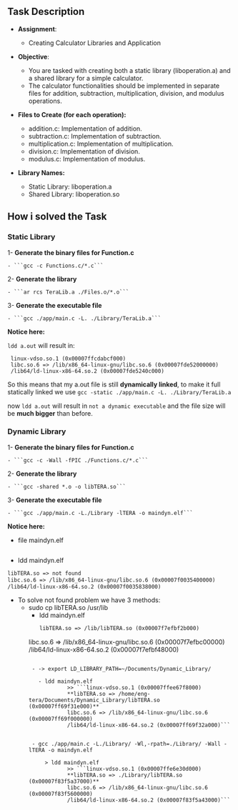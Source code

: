 ## Task Description

- **Assignment**: 
	- Creating Calculator Libraries and Application

- **Objective**: 
	- You are tasked with creating both a static library (liboperation.a) and a shared library for a simple calculator.
	- The calculator functionalities should be implemented in separate files for addition, subtraction, multiplication, division, and modulus operations.
	
- **Files to Create (for each operation):**
	- addition.c: Implementation of addition.
	- subtraction.c: Implementation of subtraction.
	- multiplication.c: Implementation of multiplication.
	- division.c: Implementation of division.
	- modulus.c: Implementation of modulus.
- **Library Names:**
	- Static Library: liboperation.a
	- Shared Library: liboperation.so


## How i solved the Task

### Static Library

1- **Generate the binary files for Function.c**

	- ```gcc -c Functions.c/*.c``` 

2- **Generate the library**

	- ```ar rcs TeraLib.a ./Files.o/*.o```
	
3- **Generate the executable file**

	- ```gcc ./app/main.c -L. ./Library/TeraLib.a```
	
**Notice here:**

 ```ldd a.out``` will result in:

> 
```
 linux-vdso.so.1 (0x00007ffcdabcf000)
 libc.so.6 => /lib/x86_64-linux-gnu/libc.so.6 (0x00007fde52000000)
 /lib64/ld-linux-x86-64.so.2 (0x00007fde5240c000)
```

So this means that my a.out file is still **dynamically linked**, to make it full statically linked we use ```gcc -static ./app/main.c -L. ./Library/TeraLib.a ```

now ```ldd a.out``` will result in ```not a dynamic executable``` and the file size will be **much bigger** than before.


### Dynamic Library

1- **Generate the binary files for Function.c**

	- ```gcc -c -Wall -fPIC ./Functions.c/*.c```

2- **Generate the library**	

	- ```gcc -shared *.o -o libTERA.so```

3- **Generate the executable file**

	- ```gcc ./app/main.c -L./Library -lTERA -o maindyn.elf```

**Notice here:**

- file maindyn.elf 
```maindyn.elf: ELF 64-bit LSB pie executable, x86-64, version 1 (SYSV), dynamically linked, interpreter /lib64/ld-linux-x86-64.so.2, BuildID[sha1]=6748461526784446e3a3787f2470ea02e6442e69, for GNU Linux 3.2.0, not stripped
```

- ldd maindyn.elf 
```linux-vdso.so.1 (0x00007fff30f8f000)
libTERA.so => not found
libc.so.6 => /lib/x86_64-linux-gnu/libc.so.6 (0x00007f0035400000)
/lib64/ld-linux-x86-64.so.2 (0x00007f0035838000)
```
       
- To solve not found problem we have 3 methods:
    - sudo cp libTERA.so /usr/lib
       - ldd maindyn.elf 
           ```linux-vdso.so.1 (0x00007fff6a3ba000)
           libTERA.so => /lib/libTERA.so (0x00007f7efbf2b000)
	   libc.so.6 => /lib/x86_64-linux-gnu/libc.so.6 (0x00007f7efbc00000)
           /lib64/ld-linux-x86-64.so.2 (0x00007f7efbf48000)
  	   ```

		- -> export LD_LIBRARY_PATH=~/Documents/Dynamic_Library/

		  - ldd maindyn.elf 
			       >> ```linux-vdso.so.1 (0x00007ffee67f8000)
			       **libTERA.so => /home/eng-tera/Documents/Dynamic_Library/libTERA.so (0x00007ff69f31e000)**
			       libc.so.6 => /lib/x86_64-linux-gnu/libc.so.6 (0x00007ff69f000000)
			       /lib64/ld-linux-x86-64.so.2 (0x00007ff69f32a000)```
       
       
		- gcc ./app/main.c -L./Library/ -Wl,-rpath=./Library/ -Wall -lTERA -o maindyn.elf

			> ldd maindyn.elf 
			       >> ```linux-vdso.so.1 (0x00007ffe6e30d000)
			       **libTERA.so => ./Library/libTERA.so (0x00007f83f5a37000)**
			       libc.so.6 => /lib/x86_64-linux-gnu/libc.so.6 (0x00007f83f5600000)
			       /lib64/ld-linux-x86-64.so.2 (0x00007f83f5a43000)```




